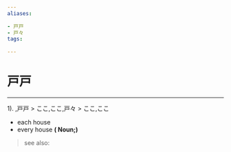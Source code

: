 ```yaml
---
aliases:
    
- 戸戸
- 戸々
tags:
    
---
```


# 戸戸
---
1).
,戸戸 > ここ,ここ,戸々 > ここ,ここ

- each house
- every house
**( Noun;)**
> see also: 
            